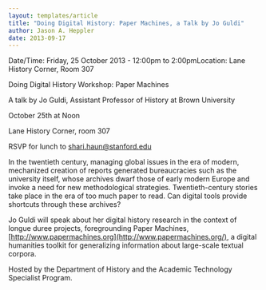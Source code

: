 ```yaml
---
layout: templates/article
title: "Doing Digital History: Paper Machines, a Talk by Jo Guldi"
author: Jason A. Heppler
date: 2013-09-17
---
```



Date/Time: Friday, 25 October 2013 - 12:00pm to 2:00pmLocation: Lane History Corner, Room 307

Doing Digital History Workshop: Paper Machines


A talk by Jo Guldi, Assistant Professor of History at Brown University


October 25th at Noon

Lane History Corner, room 307

RSVP for lunch to [shari.haun@stanford.edu](mailto:shari.haun@stanford.edu)


In the twentieth century, managing global issues in the era of modern, mechanized creation of reports generated bureaucracies such as the university itself, whose archives dwarf those of early modern Europe and invoke a need for new methodological strategies. Twentieth-century stories take place in the era of too much paper to read. Can digital tools provide shortcuts through these archives?


Jo Guldi will speak about her digital history research in the context of longue duree projects, foregrounding Paper Machines,[http://www.papermachines.org](http://www.papermachines.org/), a digital humanities toolkit for generalizing information about large-scale textual corpora.


Hosted by the Department of History and the Academic Technology Specialist Program.





